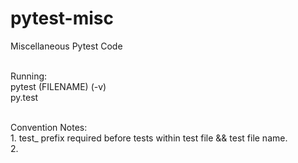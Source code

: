 # pytest-misc
Miscellaneous Pytest Code<br><br>

Running:<br>
pytest (FILENAME) (-v)<br>
py.test<br>

<br>
Convention Notes:<br>
1. test_ prefix required before tests within test file && test file name.<br>
2.